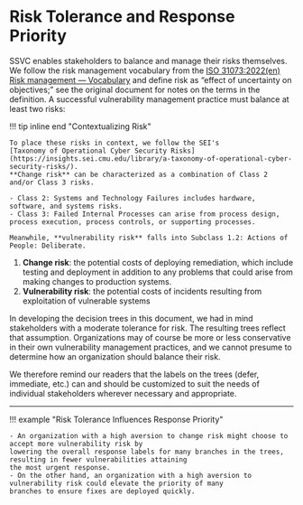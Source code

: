 # Risk Tolerance and Response Priority

SSVC enables stakeholders to balance and manage their risks themselves.
We follow the risk management vocabulary from the [ISO 31073:2022(en)
Risk management — Vocabulary](https://www.iso.org/obp/ui/#iso:std:iso:31073:ed-1:v1:en) and define risk as “effect of uncertainty on objectives;”
see the original document for notes on the terms in the definition.
A successful vulnerability management practice must balance at least two risks:

!!! tip inline end "Contextualizing Risk"

    To place these risks in context, we follow the SEI's
    [Taxonomy of Operational Cyber Security Risks](https://insights.sei.cmu.edu/library/a-taxonomy-of-operational-cyber-security-risks/).
    **Change risk** can be characterized as a combination of Class 2 and/or Class 3 risks.
    
    - Class 2: Systems and Technology Failures includes hardware, software, and systems risks.
    - Class 3: Failed Internal Processes can arise from process design, process execution, process controls, or supporting processes.

    Meanwhile, **vulnerability risk** falls into Subclass 1.2: Actions of People: Deliberate.

1. **Change risk**: the potential costs of deploying remediation, which include testing and deployment in addition to any
   problems that could arise from making changes to production systems.
2. **Vulnerability risk**: the potential costs of incidents resulting from exploitation of vulnerable systems


In developing the decision trees in this document, we had in mind stakeholders with a moderate tolerance for risk. The resulting trees reflect that assumption. Organizations may of course be more or less conservative in their own vulnerability management practices, and we cannot presume to determine how an organization should balance their risk.

We therefore remind our readers that the labels on the trees (defer, immediate, etc.) can and should be customized to
suit the needs of individual stakeholders wherever necessary and appropriate. 

<!-- hr for vertical space -->
---

!!! example "Risk Tolerance Influences Response Priority"

    - An organization with a high aversion to change risk might choose to accept more vulnerability risk by
    lowering the overall response labels for many branches in the trees, resulting in fewer vulnerabilities attaining
    the most urgent response.
    - On the other hand, an organization with a high aversion to vulnerability risk could elevate the priority of many 
    branches to ensure fixes are deployed quickly.


